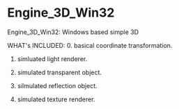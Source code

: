 # Engine_3D_Win32
Engine_3D_Win32: Windows based simple 3D


WHAT's INCLUDED:
0. basical coordinate transformation.

1. simluated light renderer.

2. simulated transparent object.

3. silmulated reflection object.

4. simulated texture renderer.